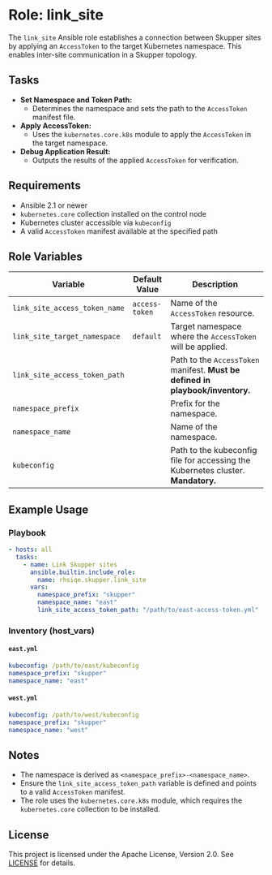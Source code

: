 # Role: link_site

The `link_site` Ansible role establishes a connection between Skupper sites by applying an `AccessToken` to the target Kubernetes namespace. This enables inter-site communication in a Skupper topology.

## Tasks

- **Set Namespace and Token Path:**
  - Determines the namespace and sets the path to the `AccessToken` manifest file.
- **Apply AccessToken:**
  - Uses the `kubernetes.core.k8s` module to apply the `AccessToken` in the target namespace.
- **Debug Application Result:**
  - Outputs the results of the applied `AccessToken` for verification.

## Requirements

- Ansible 2.1 or newer
- `kubernetes.core` collection installed on the control node
- Kubernetes cluster accessible via `kubeconfig`
- A valid `AccessToken` manifest available at the specified path

## Role Variables

| Variable                   | Default Value          | Description                                                                 |
|----------------------------|------------------------|-----------------------------------------------------------------------------|
| `link_site_access_token_name` | `access-token`        | Name of the `AccessToken` resource.                                         |
| `link_site_target_namespace`  | `default`             | Target namespace where the `AccessToken` will be applied.                  |
| `link_site_access_token_path` |                      | Path to the `AccessToken` manifest. **Must be defined in playbook/inventory.** |
| `namespace_prefix`          |                        | Prefix for the namespace.                                                  |
| `namespace_name`            |                        | Name of the namespace.                                                     |
| `kubeconfig`                |                        | Path to the kubeconfig file for accessing the Kubernetes cluster. **Mandatory.** |

## Example Usage

### Playbook

```yaml
- hosts: all
  tasks:
    - name: Link Skupper sites
      ansible.builtin.include_role:
        name: rhsiqe.skupper.link_site
      vars:
        namespace_prefix: "skupper"
        namespace_name: "east"
        link_site_access_token_path: "/path/to/east-access-token.yml"
```

### Inventory (host_vars)

#### `east.yml`

```yaml
kubeconfig: /path/to/east/kubeconfig
namespace_prefix: "skupper"
namespace_name: "east"
```

#### `west.yml`

```yaml
kubeconfig: /path/to/west/kubeconfig
namespace_prefix: "skupper"
namespace_name: "west"
```

## Notes

- The namespace is derived as `<namespace_prefix>-<namespace_name>`.
- Ensure the `link_site_access_token_path` variable is defined and points to a valid `AccessToken` manifest.
- The role uses the `kubernetes.core.k8s` module, which requires the `kubernetes.core` collection to be installed.

## License

This project is licensed under the Apache License, Version 2.0. See [LICENSE](https://www.apache.org/licenses/LICENSE-2.0) for details.
